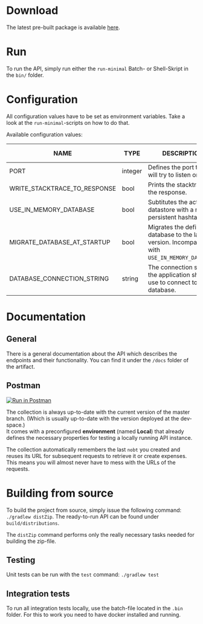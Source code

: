 # Download

The latest pre-built package is available [here](https://gitlab.com/nobt-io/api/builds/artifacts/master/file/rest-api/build/distributions/rest-api-0.0.7.zip?job=build_rest-api).

# Run

To run the API, simply run either the `run-minimal` Batch- or Shell-Skript in the `bin/` folder.

# Configuration

All configuration values have to be set as environment variables. Take a look at the `run-minimal`-scripts on how to do that.

Available configuration values:

| NAME | TYPE | DESCRIPTION | DEFAULT VALUE |
|------|------|-------------|---------------|
|PORT|integer|Defines the port the API will try to listen on.| - |
|WRITE_STACKTRACE_TO_RESPONSE|bool|Prints the stacktrace to the response.|false|
|USE_IN_MEMORY_DATABASE|bool|Subtitutes the actual datastore with a non-persistent hashtable.|false|
|MIGRATE_DATABASE_AT_STARTUP|bool|Migrates the defined database to the latest version. Incompatible with `USE_IN_MEMORY_DATABASE`.|false|
|DATABASE_CONNECTION_STRING|string|The connection string the application should use to connect to a database.|-|

# Documentation

## General

There is a general documentation about the API which describes the endpoints and their functionality. You can find it under the `/docs` folder of the artifact. 

## Postman

[![Run in Postman](https://run.pstmn.io/button.svg)](https://app.getpostman.com/run-collection/1877626e7c7c14a67fcb#?env%5BLocal%5D=W3sidHlwZSI6InRleHQiLCJlbmFibGVkIjp0cnVlLCJrZXkiOiJiYXNlIiwidmFsdWUiOiJodHRwOi8vbG9jYWxob3N0OjgwODAifV0=)

The collection is always up-to-date with the current version of the master branch. (Which is usually up-to-date with the version deployed at the dev-space.)  
It comes with a preconfigured __environment__ (named __Local__) that already defines the necessary properties for testing a locally running API instance. 

The collection automatically remembers the last `nobt` you created and reuses its URL for subsequent requests to retrieve it or create expenses. This means you will almost never have to mess with the URLs of the requests.

# Building from source

To build the project from source, simply issue the following command: `./gradlew distZip`.
The ready-to-run API can be found under `build/distributions`.

The `distZip` command performs only the really necessary tasks needed for building the zip-file.

## Testing

Unit tests can be run with the `test` command: `./gradlew test` 

## Integration tests

To run all integration tests locally, use the batch-file located in the `.bin` folder. For this to work you need to have docker installed and running.